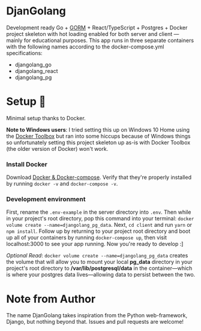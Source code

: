 # DjanGolang

Development ready Go + [GORM](https://github.com/go-gorm/gorm) + React/TypeScript + Postgres + Docker project skeleton with hot loading enabled for both server and client — mainly for educational purposes. This app runs in three separate containers with the following names according to the docker-compose.yml specifications:
 - djangolang_go
 - djangolang_react
 - djangolang_pg

# Setup 🔧
Minimal setup thanks to Docker.

**Note to Windows users**: 
I tried setting this up on Windows 10 Home using the [Docker Toolbox](https://docs.docker.com/toolbox/) but ran into some hiccups because of Windows things so unfortunately setting this project skeleton up as-is with Docker Toolbox (the older version of Docker) won't work.
### Install Docker
Download [Docker & Docker-compose](https://www.docker.com/products/docker-desktop). Verify that they're properly installed by running `docker -v` and `docker-compose -v`.
### Development environment
First, rename the `.env-example` in the server directory into `.env`. Then while in your project's root directory, pop this command into your terminal: `docker volume create --name=djangolang_pg_data`. Next, `cd client` and run `yarn` or `npm install`. Follow up by returning to your project root directory and boot up all of your containers by running `docker-compose up`, then visit localhost:3000 to see your app running. Now you're ready to develop :]

*Optional Read*:
`docker volume create --name=djangolang_pg_data` creates the volume that will allow you to mount your local **pg_data** directory in your project's root directory to **/var/lib/postgresql/data** in the container—which is where your postgres data lives—allowing data to persist between the two. 

# Note from Author
The name DjanGolang takes inspiration from the Python web-framework, Django, but nothing beyond that. Issues and pull requests are welcome!